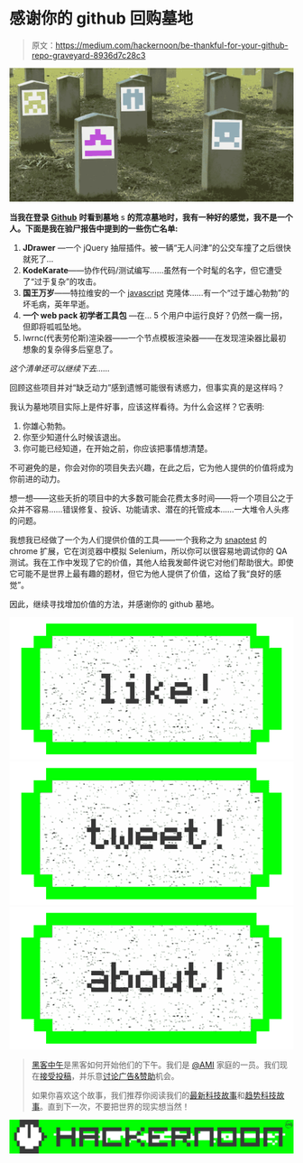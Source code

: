 # 感谢你的 github 回购墓地

> 原文：<https://medium.com/hackernoon/be-thankful-for-your-github-repo-graveyard-8936d7c28c3>

![](img/422f3ef6f144ca021dcc70ee2474dcd5.png)

**当我在登录** [**Github**](https://hackernoon.com/tagged/github) **时看到墓地** s **的荒凉墓地时，我有一种好的感觉，我不是一个人。下面是我在验尸报告中提到的一些伤亡名单:**

1.  **JDrawer** —一个 jQuery 抽屉插件。被一辆“无人问津”的公交车撞了之后很快就死了…
2.  **KodeKarate**——协作代码/测试编写……虽然有一个时髦的名字，但它遭受了“过于复杂”的攻击。
3.  **国王万岁**——特拉维安的一个 [javascript](https://hackernoon.com/tagged/javascript) 克隆体……有一个“过于雄心勃勃”的坏毛病，英年早逝。
4.  **一个 web pack 初学者工具包** —在… 5 个用户中运行良好？仍然一瘸一拐，但即将呱呱坠地。
5.  lwrnc(代表劳伦斯)渲染器——一个节点模板渲染器——在发现渲染器比最初想象的复杂得多后窒息了。

*这个清单还可以继续下去……*

回顾这些项目并对“缺乏动力”感到遗憾可能很有诱惑力，但事实真的是这样吗？

我认为墓地项目实际上是件好事，应该这样看待。为什么会这样？它表明:

1.  你雄心勃勃。
2.  你至少知道什么时候该退出。
3.  你可能已经知道，在开始之前，你应该把事情想清楚。

不可避免的是，你会对你的项目失去兴趣，在此之后，它为他人提供的价值将成为你前进的动力。

想一想——这些夭折的项目中的大多数可能会花费太多时间——将一个项目公之于众并不容易……错误修复、投诉、功能请求、潜在的托管成本……一大堆令人头疼的问题。

我想我已经做了一个为人们提供价值的工具——一个我称之为 [snaptest](https://www.snaptest.io) 的 chrome 扩展，它在浏览器中模拟 Selenium，所以你可以很容易地调试你的 QA 测试。我在工作中发现了它的价值，其他人给我发邮件说它对他们帮助很大。即使它可能不是世界上最有趣的题材，但它为他人提供了价值，这给了我“良好的感觉”。

因此，继续寻找增加价值的方法，并感谢你的 github 墓地。

[![](img/50ef4044ecd4e250b5d50f368b775d38.png)](http://bit.ly/HackernoonFB)[![](img/979d9a46439d5aebbdcdca574e21dc81.png)](https://goo.gl/k7XYbx)[![](img/2930ba6bd2c12218fdbbf7e02c8746ff.png)](https://goo.gl/4ofytp)

> [黑客中午](http://bit.ly/Hackernoon)是黑客如何开始他们的下午。我们是 [@AMI](http://bit.ly/atAMIatAMI) 家庭的一员。我们现在[接受投稿](http://bit.ly/hackernoonsubmission)，并乐意[讨论广告&赞助](mailto:partners@amipublications.com)机会。
> 
> 如果你喜欢这个故事，我们推荐你阅读我们的[最新科技故事](http://bit.ly/hackernoonlatestt)和[趋势科技故事](https://hackernoon.com/trending)。直到下一次，不要把世界的现实想当然！

![](img/be0ca55ba73a573dce11effb2ee80d56.png)